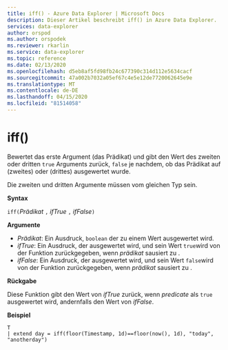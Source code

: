 ```yaml
---
title: iff() - Azure Data Explorer | Microsoft Docs
description: Dieser Artikel beschreibt iff() in Azure Data Explorer.
services: data-explorer
author: orspod
ms.author: orspodek
ms.reviewer: rkarlin
ms.service: data-explorer
ms.topic: reference
ms.date: 02/13/2020
ms.openlocfilehash: d5eb8af5fd98fb24c677390c314d112e5634cacf
ms.sourcegitcommit: 47a002b7032a05ef67c4e5e12de7720062645e9e
ms.translationtype: MT
ms.contentlocale: de-DE
ms.lasthandoff: 04/15/2020
ms.locfileid: "81514058"
---
```

# <a name="iff"></a>iff()

Bewertet das erste Argument (das Prädikat) und gibt den Wert des zweiten oder dritten `true` Arguments zurück, `false` je nachdem, ob das Prädikat auf (zweites) oder (drittes) ausgewertet wurde.

Die zweiten und dritten Argumente müssen vom gleichen Typ sein.

**Syntax**

`iff(`*Prädikat* `,` *ifTrue* `,` *ifFalse*`)`

**Argumente**

* *Prädikat*: Ein Ausdruck, `boolean` der zu einem Wert ausgewertet wird.
* *ifTrue*: Ein Ausdruck, der ausgewertet wird, und sein Wert `true`wird von der Funktion zurückgegeben, wenn *prädikat* sausiert zu .
* *ifFalse*: Ein Ausdruck, der ausgewertet wird, und sein Wert `false`wird von der Funktion zurückgegeben, wenn *prädikat* sausiert zu .

**Rückgabe**

Diese Funktion gibt den Wert von *ifTrue* zurück, wenn *predicate* als `true` ausgewertet wird, andernfalls den Wert von *ifFalse*.

**Beispiel**

```kusto
T 
| extend day = iff(floor(Timestamp, 1d)==floor(now(), 1d), "today", "anotherday")
```